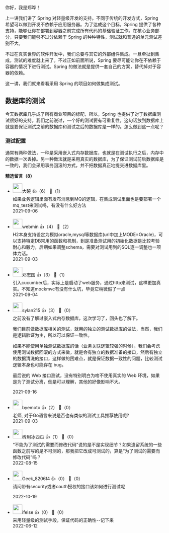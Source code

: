 你好，我是郑晔！

上一讲我们讲了 Spring 对轻量级开发的支持。不同于传统的开发方式，Spring 希望可以做到开发不依赖于应用服务器。为了达成这个目标，Spring 提供了各种支持，能够让你在部署到容器之前完成所有代码的基础验证工作。在核心业务部分，只要我们能够不过分依赖于 Spring 的种种特性，测试就和普通的单元测试差别不大。

不过在真实世界的软件开发中，我们总要与其它的外部组件集成。一旦牵扯到集成，测试的难度就上来了。不过正如前面所说，Spring 要尽可能让你在不依赖于容器的情况下进行测试。Spring 的做法就是提供一套自己的方案，替代掉对于容器的依赖。

这一讲，我们就来看看采用 Spring 的项目如何做集成测试。

## 数据库的测试

今天数据库几乎成了所有商业项目的标配，所以，Spring 也提供了对于数据库测试很好的支持。我们之前说过，一个好的测试要有可重复性，这句话放到数据库上就是要保证测试之前的数据库和测试之后的数据库是一样的。怎么做到这一点呢？

### 测试配置

通常有两种做法，一种是采用嵌入式内存数据库，也就是在测试执行之后，内存中的数据一次丢掉。另一种做法就是采用真实的数据库，为了保证测试前后数据库是一致的，我们会采用事务回滚的方式，并不把数据真正地提交进数据库里。
<div><strong>精选留言（8）</strong></div><ul>
<li><img src="https://static001.geekbang.org/account/avatar/00/0f/ac/87/8ed5880a.jpg" width="30px"><span>大碗</span> 👍（6） 💬（1）<div>如果业务逻辑里面有发布消息到MQ的逻辑，在集成测试里面也是要部署一个mq_test来测试吗，有没有什么好方法</div>2021-09-06</li><br/><li><img src="https://static001.geekbang.org/account/avatar/00/0f/f9/e6/47742988.jpg" width="30px"><span>webmin</span> 👍（4） 💬（2）<div>H2本身支持设定为模拟oracle,mysql等数据库(url中加上MODE=Oracle)，可以支持特定DB常用的函数和机制，到是准备测试用的初始化数据是比较考验耐心和毅力，后期如果调整schema，需要对测试用到的SQL逐一调整也一项体力活。</div>2021-09-03</li><br/><li><img src="https://static001.geekbang.org/account/avatar/00/0f/ed/84/0b8e2d25.jpg" width="30px"><span>邓志国</span> 👍（3） 💬（1）<div>引入cucumber后，实际上是启动了web服务，通过http来测试，这样更加真实。不知道mockmvc有没有什么坑，毕竟它稍微假了一点</div>2021-09-04</li><br/><li><img src="https://static001.geekbang.org/account/avatar/00/0f/8c/95/4544d905.jpg" width="30px"><span>sylan215</span> 👍（3） 💬（0）<div>之前没有了解过嵌入式内存数据库，这次学习了，回头也了解下。

我们目前做数据库相关的测试，就用的独立的测试数据库的做法，当然，我们是逻辑验证为主，所以可以保证一致性。

如果不能使用单独测试数据库的话（业务关联逻辑较强的时候），我们会考虑使用测试数据回滚的方式来做，就是会有独立的数据准备的接口，然后有独立的数据清洗的接口，这样做的困难点，就是保证数据一致性的问题，比较测试逻辑本身也可能存在 bug。

最后说的 Web 接口测试，没有特别明白为啥不使用真实的 Web 环境，如果是为了测试分离，倒是可以理解，其他的好像影响不大。</div>2021-09-16</li><br/><li><img src="" width="30px"><span>byemoto</span> 👍（2） 💬（0）<div>老师, 对于Go语言来说是否也有类似的测试工具推荐使用呢?</div>2021-09-03</li><br/><li><img src="https://static001.geekbang.org/account/avatar/00/10/21/33/acacb6ac.jpg" width="30px"><span>砖用冰西瓜</span> 👍（1） 💬（0）<div>“不能为了测试的需要而修改代码”说的是不是实现细节？如果遗留系统的一些函数之前写的是不可测的，那我把它改成可测试的，算是“为了测试的需要而修改代码”吗？</div>2022-08-15</li><br/><li><img src="" width="30px"><span>Geek_8206f4</span> 👍（0） 💬（0）<div>请问带有security或者oauth授权的接口该如何进行测试呢
</div>2022-10-19</li><br/><li><img src="https://static001.geekbang.org/account/avatar/00/26/eb/d7/90391376.jpg" width="30px"><span>ifelse</span> 👍（0） 💬（0）<div>采用轻量级的测试手段，保证代码的正确性--记下来</div>2022-06-12</li><br/>
</ul>